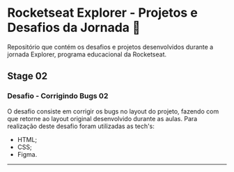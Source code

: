 # Rocketseat Explorer - Projetos e Desafios da Jornada 🚀
Repositório que contém os desafios e projetos desenvolvidos durante a jornada Explorer, programa educacional da Rocketseat.

## Stage 02
### Desafio - Corrigindo Bugs 02

O desafio consiste em corrigir os bugs no layout do projeto, fazendo com que retorne ao layout original desenvolvido durante as aulas.
Para realização deste desafio foram utilizadas as tech's:

- HTML;
- CSS;
- Figma.

***
